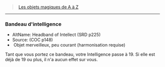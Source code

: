 ﻿---
!MagicItem
Type: Objet merveilleux
Rarity: peu courant
Attunement: harmonisation requise
Id: magicitems_az_hd.md#bandeau-dintelligence
ParentLink: magicitems_az_hd.md#les-objets-magiques-de-a-à-z
Name: Bandeau d'intelligence
ParentName: Les objets magiques de A à Z
NameLevel: 3
AltName: Headband of Intellect (SRD p225)
Source: (COC p148)
Attributes:
  Name: Bandeau d'intelligence
  Markdown: >+
    ### <!--Name-->Bandeau d'intelligence<!--/Name-->


    - AltName: <!--AltName-->Headband of Intellect (SRD p225)<!--/AltName-->

    - Source: <!--Source-->(COC p148)<!--/Source-->

    -  <!--Type-->Objet merveilleux<!--/Type-->, <!--Rarity-->peu courant<!--/Rarity--> (<!--Attunement-->harmonisation requise<!--/Attunement-->)


    Tant que vous portez ce bandeau, votre Intelligence passe à 19. Si elle est déjà de 19 ou plus, il n'a aucun effet sur vous.

  AltName: Headband of Intellect (SRD p225)
  Source: (COC p148)
  Type: Objet merveilleux
  Rarity: peu courant
  Attunement: harmonisation requise
AttributesDictionary: >+
  Name: Bandeau d'intelligence

  Markdown: >+

    ### <!--Name-->Bandeau d'intelligence<!--/Name-->





    - AltName: <!--AltName-->Headband of Intellect (SRD p225)<!--/AltName-->



    - Source: <!--Source-->(COC p148)<!--/Source-->



    -  <!--Type-->Objet merveilleux<!--/Type-->, <!--Rarity-->peu courant<!--/Rarity--> (<!--Attunement-->harmonisation requise<!--/Attunement-->)





    Tant que vous portez ce bandeau, votre Intelligence passe à 19. Si elle est déjà de 19 ou plus, il n'a aucun effet sur vous.



  AltName: Headband of Intellect (SRD p225)

  Source: (COC p148)

  Type: Objet merveilleux

  Rarity: peu courant

  Attunement: harmonisation requise

---
> [Les objets magiques de A à Z](hd_magicitems_az_les_objets_magiques_de_a_a_z.md)

---

### Bandeau d'intelligence

- AltName: Headband of Intellect (SRD p225)
- Source: (COC p148)
-  Objet merveilleux, peu courant (harmonisation requise)

Tant que vous portez ce bandeau, votre Intelligence passe à 19. Si elle est déjà de 19 ou plus, il n'a aucun effet sur vous.

